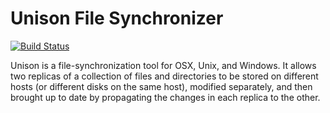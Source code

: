Unison File Synchronizer
========================

[![Build Status](https://travis-ci.org/paulp/unison.svg?branch=master)](https://travis-ci.org/paulp/unison)

Unison is a file-synchronization tool for OSX, Unix, and Windows. It allows two
replicas of a collection of files and directories to be stored on different
hosts (or different disks on the same host), modified separately, and then
brought up to date by propagating the changes in each replica to the other.

